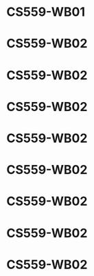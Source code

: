 # CS559-WB01
# CS559-WB02
# CS559-WB02
# CS559-WB02
# CS559-WB02
# CS559-WB02
# CS559-WB02
# CS559-WB02
# CS559-WB02
